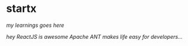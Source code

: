 # startx
*my learnings goes here*

*hey ReactJS is awesome*
*Apache ANT makes life easy for developers...*
